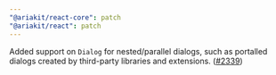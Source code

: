 ```yaml
---
"@ariakit/react-core": patch
"@ariakit/react": patch
---
```


Added support on `Dialog` for nested/parallel dialogs, such as portalled dialogs created by third-party libraries and extensions. ([#2339](https://github.com/ariakit/ariakit/pull/2339))
